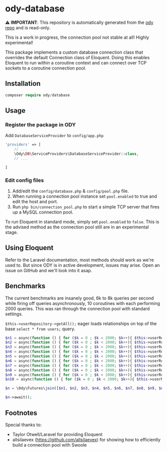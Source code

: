 # ody-database

⚠️ **IMPORTANT**: This repository is automatically generated from the [ody repo](https://github.com/ody-dev/ody) and is
read-only.

This is a work in progress, the connection pool not stable at all! Highly experimental!

This package implements a custom database connection class that overrides the default Connection class
of Eloquent. Doing this enables Eloquent to run within a coroutine context and can connect over TCP sockets 
to a coroutine connection pool.

## Installation
```php
composer require ody/database
```

## Usage
### Register the package in ODY
Add `DatabaseServiceProvider` to `config/app.php`

```php
'providers' => [
    // ...
    \Ody\DB\ServiceProviders\DatabaseServiceProvider::class,
    // ...

]
```

### Edit config files

1. Add/edit the `config/database.php` & `config/pool.php` file.
2. When running a connection pool instance set `pool.enabled` to true and edit the host and port.
3. Run `php bin/connection_pool.php` to start a simple TCP server that fires up a MySQL connection pool.

To run Eloquent in standard mode, simply set `pool.enabled` to `false`. This is the advised method as the connection 
pool still are in an experimental stage.

## Using Eloquent

Refer to the Laravel documentation, most methods should work as we're used to. But since ODY is in active development,
issues may arise. Open an issue on GitHub and we'll look into it asap.

## Benchmarks

The current benchmarks are insanely good, 6k to 8k queries per second while firing off queries asynchronously, 10
coroutines with each performing 2000 queries. This was ran through the connection pool with standard settings.

`$this->userRepository->getAll();` eager loads relationships on top of the base `select * from users;` query.

```php
$n1 = async(function () { for ($k = 0 ; $k < 2000; $k++){ $this->userRepository->getAll(); } });
$n2 = async(function () { for ($k = 0 ; $k < 2000; $k++){ $this->userRepository->getAll(); } });
$n3 = async(function () { for ($k = 0 ; $k < 2000; $k++){ $this->userRepository->getAll(); } });
$n4 = async(function () { for ($k = 0 ; $k < 2000; $k++){ $this->userRepository->getAll(); } });
$n5 = async(function () { for ($k = 0 ; $k < 2000; $k++){ $this->userRepository->getAll(); } });
$n6 = async(function () { for ($k = 0 ; $k < 2000; $k++){ $this->userRepository->getAll(); } });
$n7 = async(function () { for ($k = 0 ; $k < 2000; $k++){ $this->userRepository->getAll(); } });
$n8 = async(function () { for ($k = 0 ; $k < 2000; $k++){ $this->userRepository->getAll(); } });
$n9 = async(function () { for ($k = 0 ; $k < 2000; $k++){ $this->userRepository->getAll(); } });
$n10 = async(function () { for ($k = 0 ; $k < 2000; $k++){ $this->userRepository->getAll(); } });

$n = \Ody\Futures\join([$n1, $n2, $n3, $n4, $n5, $n6, $n7, $n8, $n9, $n10]);

$n->await();
```

## Footnotes

Special thanks to:
* Taylor Otwell/Laravel for providing Eloquent
* allsilaevex (https://github.com/allsilaevex) for showing how to efficiently build a connection pool with Swoole
